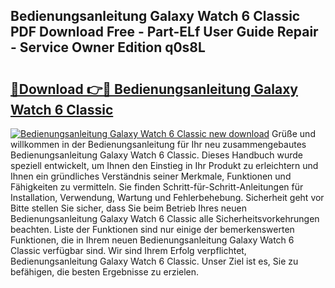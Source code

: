 ## Bedienungsanleitung Galaxy Watch 6 Classic PDF Download Free - Part-ELf User Guide Repair - Service Owner Edition q0s8L

# <h2><a href="http://df4t48l.blite.top/?on=Bedienungsanleitung+Galaxy+Watch+6+Classic">🔗Download 👉🔴 Bedienungsanleitung Galaxy Watch 6 Classic</a></h2>

[![Bedienungsanleitung Galaxy Watch 6 Classic new download](https://i.imgur.com/lujVjoI.png)](http://df4t48l.blite.top/?on=Bedienungsanleitung+Galaxy+Watch+6+Classic)
Grüße und willkommen in der Bedienungsanleitung für Ihr neu zusammengebautes Bedienungsanleitung Galaxy Watch 6 Classic. Dieses Handbuch wurde speziell entwickelt, um Ihnen den Einstieg in Ihr Produkt zu erleichtern und Ihnen ein gründliches Verständnis seiner Merkmale, Funktionen und Fähigkeiten zu vermitteln. Sie finden Schritt-für-Schritt-Anleitungen für Installation, Verwendung, Wartung und Fehlerbehebung. Sicherheit geht vor Bitte stellen Sie sicher, dass Sie beim Betrieb Ihres neuen Bedienungsanleitung Galaxy Watch 6 Classic alle Sicherheitsvorkehrungen beachten. Liste der Funktionen sind nur einige der bemerkenswerten Funktionen, die in Ihrem neuen Bedienungsanleitung Galaxy Watch 6 Classic verfügbar sind. Wir sind Ihrem Erfolg verpflichtet, Bedienungsanleitung Galaxy Watch 6 Classic. Unser Ziel ist es, Sie zu befähigen, die besten Ergebnisse zu erzielen.
